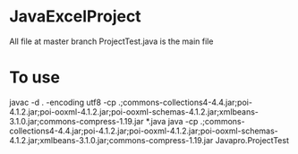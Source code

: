 # JavaExcelProject
All file at master branch
ProjectTest.java is the main file

# To use
javac -d . -encoding utf8 -cp .;commons-collections4-4.4.jar;poi-4.1.2.jar;poi-ooxml-4.1.2.jar;poi-ooxml-schemas-4.1.2.jar;xmlbeans-3.1.0.jar;commons-compress-1.19.jar *.java
java -cp .;commons-collections4-4.4.jar;poi-4.1.2.jar;poi-ooxml-4.1.2.jar;poi-ooxml-schemas-4.1.2.jar;xmlbeans-3.1.0.jar;commons-compress-1.19.jar Javapro.ProjectTest
